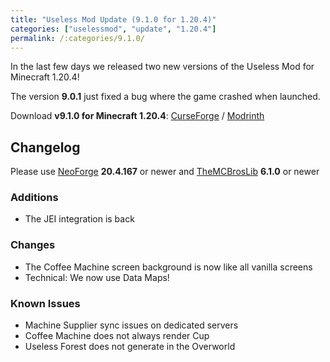 ```yaml
---
title: "Useless Mod Update (9.1.0 for 1.20.4)"
categories: ["uselessmod", "update", "1.20.4"]
permalink: /:categories/9.1.0/
---
```


In the last few days we released two new versions of the Useless Mod for Minecraft 1.20.4!

The version **9.0.1** just fixed a bug where the game crashed when launched.

Download **v9.1.0 for Minecraft 1.20.4**: [CurseForge](https://www.curseforge.com/minecraft/mc-mods/themcbros-useless-mod/files/5147251) / [Modrinth](https://modrinth.com/mod/useless-mod/version/9.1.0)

## Changelog

Please use [NeoForge] **20.4.167** or newer and [TheMCBrosLib] **6.1.0** or newer

### Additions
- The JEI integration is back

### Changes
- The Coffee Machine screen background is now like all vanilla screens
- Technical: We now use Data Maps!

### Known Issues
- Machine Supplier sync issues on dedicated servers
- Coffee Machine does not always render Cup
- Useless Forest does not generate in the Overworld

[NeoForge]: https://neoforged.net
[TheMCBrosLib]: https://go.themcbrothers.net/lib
